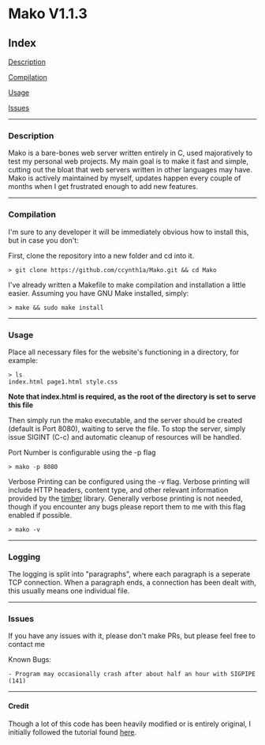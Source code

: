 # Mako V1.1.3
## Index 
[Description](#description)

[Compilation](#compilation)

[Usage](#usage)

[Issues](#issues)

---

### Description
Mako is a bare-bones web server written entirely in C, used majoratively to test my personal web projects. My main goal is to make it fast and simple, cutting out the bloat that web servers written in other languages may have. Mako is actively maintained by myself, updates happen every couple of months when I get frustrated enough to add new features.

---

### Compilation
I'm sure to any developer it will be immediately obvious how to install this, but in case you don't:

First, clone the repository into a new folder and cd into it.
```
> git clone https://github.com/ccynth1a/Mako.git && cd Mako
```
I've already written a Makefile to make compilation and installation a little easier. Assuming you have GNU Make installed, simply:
```
> make && sudo make install
```

---

### Usage
Place all necessary files for the website's functioning in a directory, for example:
```
> ls
index.html page1.html style.css
```
**Note that index.html is required, as the root of the directory is set to serve this file**

Then simply run the mako executable, and the server should be created (default is Port 8080), waiting to serve the file. To stop the server, simply issue SIGINT (C-c) and automatic cleanup of resources will be handled.

Port Number is configurable using the -p flag
```
> mako -p 8080
```

Verbose Printing can be configured using the -v flag. Verbose printing will include HTTP headers, content type, and other relevant information provided by the [timber](https://github.com/ccynth1a/timber) library. Generally verbose printing is not needed, though if you encounter any bugs please report them to me with this flag enabled if possible.
```
> mako -v
```

---

### Logging
The logging is split into "paragraphs", where each paragraph is a seperate TCP connection. When a paragraph ends, a connection has been dealt with, this usually means one individual file.

---

### Issues
If you have any issues with it, please don't make PRs, but please feel free to contact me

Known Bugs:

    - Program may occasionally crash after about half an hour with SIGPIPE (141)

---

#### Credit
Though a lot of this code has been heavily modified or is entirely original, I initially followed the tutorial found [here](https://towardsdev.com/crafting-a-simple-web-server-in-c-ebf4cbab1973).
